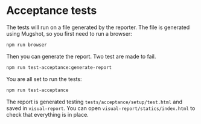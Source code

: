 Acceptance tests
================

The tests will run on a file generated by the reporter.
The file is generated using Mugshot, so you first need to run a browser:

```sh
npm run browser
```

Then you can generate the report. Two test are made to fail.

```sh
npm run test-acceptance:generate-report
```

You are all set to run the tests:

```sh
npm run test-acceptance
```

The report is generated testing `tests/acceptance/setup/test.html` and saved in `visual-report`.
You can open `visual-report/statics/index.html` to check that everything is in place.
